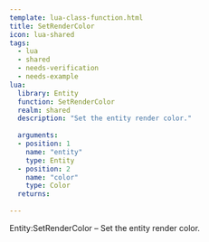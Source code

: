 ```yaml
---
template: lua-class-function.html
title: SetRenderColor
icon: lua-shared
tags:
  - lua
  - shared
  - needs-verification
  - needs-example
lua:
  library: Entity
  function: SetRenderColor
  realm: shared
  description: "Set the entity render color."
  
  arguments:
  - position: 1
    name: "entity"
    type: Entity
  - position: 2
    name: "color"
    type: Color
  returns:
    
---
```


<div class="lua__search__keywords">
Entity:SetRenderColor &#x2013; Set the entity render color.
</div>
